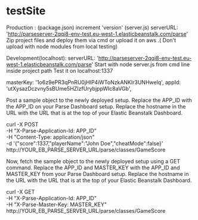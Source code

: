 # testSite

Production :
(package.json) increment 'version'
(server.js)  serverURL: 'http://parseserver-2qqi8-env-test.eu-west-1.elasticbeanstalk.com/parse'
Zip project files and deploy them via cmd or upload it on aws .( Don't upload with node modules from local testing)

Development(localhost):
serverURL: 'http://parseserver-2qqi8-env-test.eu-west-1.elasticbeanstalk.com/parse'
Start with node server.js  from cmd line inside project path 
Test it on localhost:1337



 masterKey: '1o6z9ePR3qPnRU0jHIP4iWToNzkANKIr3UNHwelq',
 appId: 'utXysazDczvny5sBUme5HZIzfUrybjppWIc8aVGb',

Post a sample object to the newly deployed setup. Replace the APP_ID with the APP_ID on your Parse Dashboard setup. Replace the hostname in the URL with the URL that is at the top of your Elastic Beanstalk Dashboard.

curl -X POST \
-H "X-Parse-Application-Id: APP_ID" \
-H "Content-Type: application/json" \
-d '{"score":1337,"playerName":"John Doe","cheatMode":false}' \
http://YOUR_EB_PARSE_SERVER_URL/parse/classes/GameScore

Now, fetch the sample object to the newly deployed setup using a GET command. Replace the APP_ID and MASTER_KEY with the APP_ID and MASTER_KEY from your Parse Dashboard setup. Replace the hostname in the URL with the URL that is at the top of your Elastic Beanstalk Dashboard.

curl -X GET \
-H "X-Parse-Application-Id: APP_ID" \
-H "X-Parse-Master-Key: MASTER_KEY" \
http://YOUR_EB_PARSE_SERVER_URL/parse/classes/GameScore
